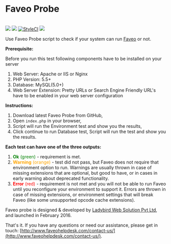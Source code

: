 # Faveo Probe

<br><img src="https://travis-ci.org/ladybirdweb/faveo-probe.svg?branch=master">&nbsp;<img src="https://img.shields.io/badge/License-OSL-blue.svg">&nbsp;<a href="https://styleci.io/repos/51975719/shield" target="_blank"><img src="https://styleci.io/repos/51975719/shield" alt="StyleCI"></a>&nbsp;<a><img src="https://scrutinizer-ci.com/g/ladybirdweb/faveo-probe/badges/quality-score.png?b=master"></a></br>

Use Faveo Probe script to check if your system can run [Faveo](https://www.faveohelpdesk.com) or not. 

**Prerequisite:**

Before you run this test following components have to be installed on your server

1. Web Server: Apache or IIS or Nginx
2. PHP Version: 5.5+
3. Database: MySQL(5.0+)
4. Web Server Extension: Pretty URLs or Search Engine Friendly URL's have to be enabled in your web server configuration

**Instructions:**

1. Download latest Faveo Probe from GitHub, 
2. Open ``index.php`` in your browser, 
3. Script will run the Environment test and show you the results, 
4. Click continue to run Database test, Script will run the test and show you the results.

**Each test can have one of the three outputs:**

1. <span style="color: green">**Ok** (green)</span> - requirement is met.
2. <span style="color: orange">**Warning** (orange)</span> - test did not pass, but Faveo does not require that environment option to run. Warnings are usually thrown in case of missing extensions that are optional, but good to have, or in cases in early warning about deprecated functionality.
3. <span style="color: red">**Error** (red)</span> - requirement is not met and you will not be able to run Faveo until you reconfigure your environment to support it. Errors are thrown in case of missing extensions, or environment settings that will break Faveo (like some unsupported opcode cache extensions).

Faveo probe is designed & developed by <a href="http://www.ladybirdweb.com" target="_blank">Ladybird Web Solution Pvt Ltd</a>, and launched in February 2016.

That's it. If you have any questions or need our assistance, please get in touch: [http://www.faveohelpdesk.com/contact-us/](http://www.faveohelpdesk.com/contact-us/).

